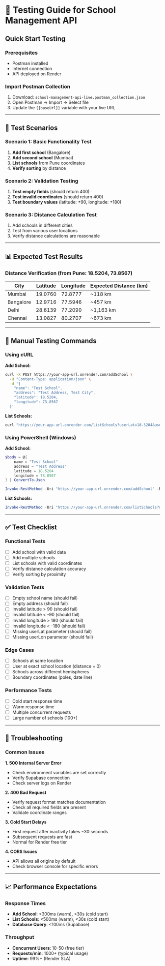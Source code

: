 # 🧪 Testing Guide for School Management API

## Quick Start Testing

### Prerequisites
- Postman installed
- Internet connection
- API deployed on Render

### Import Postman Collection
1. Download: `school-management-api-live.postman_collection.json`
2. Open Postman → Import → Select file
3. Update the `{{baseUrl}}` variable with your live URL

---

## 🎯 Test Scenarios

### Scenario 1: Basic Functionality Test
1. **Add first school** (Bangalore)
2. **Add second school** (Mumbai) 
3. **List schools** from Pune coordinates
4. **Verify sorting** by distance

### Scenario 2: Validation Testing
1. **Test empty fields** (should return 400)
2. **Test invalid coordinates** (should return 400)
3. **Test boundary values** (latitude: ±90, longitude: ±180)

### Scenario 3: Distance Calculation Test
1. Add schools in different cities
2. Test from various user locations
3. Verify distance calculations are reasonable

---

## 📊 Expected Test Results

### Distance Verification (from Pune: 18.5204, 73.8567)

| City | Latitude | Longitude | Expected Distance (km) |
|------|----------|-----------|----------------------|
| Mumbai | 19.0760 | 72.8777 | ~118 km |
| Bangalore | 12.9716 | 77.5946 | ~457 km |
| Delhi | 28.6139 | 77.2090 | ~1,163 km |
| Chennai | 13.0827 | 80.2707 | ~673 km |

---

## 🔧 Manual Testing Commands

### Using cURL

**Add School:**
```bash
curl -X POST https://your-app-url.onrender.com/addSchool \
  -H "Content-Type: application/json" \
  -d '{
    "name": "Test School",
    "address": "Test Address, Test City",
    "latitude": 18.5204,
    "longitude": 73.8567
  }'
```

**List Schools:**
```bash
curl "https://your-app-url.onrender.com/listSchools?userLat=18.5204&userLon=73.8567"
```

### Using PowerShell (Windows)

**Add School:**
```powershell
$body = @{
    name = "Test School"
    address = "Test Address"
    latitude = 18.5204
    longitude = 73.8567
} | ConvertTo-Json

Invoke-RestMethod -Uri "https://your-app-url.onrender.com/addSchool" -Method POST -Body $body -ContentType "application/json"
```

**List Schools:**
```powershell
Invoke-RestMethod -Uri "https://your-app-url.onrender.com/listSchools?userLat=18.5204&userLon=73.8567"
```

---

## ✅ Test Checklist

### Functional Tests
- [ ] Add school with valid data
- [ ] Add multiple schools
- [ ] List schools with valid coordinates
- [ ] Verify distance calculation accuracy
- [ ] Verify sorting by proximity

### Validation Tests
- [ ] Empty school name (should fail)
- [ ] Empty address (should fail)
- [ ] Invalid latitude > 90 (should fail)
- [ ] Invalid latitude < -90 (should fail)
- [ ] Invalid longitude > 180 (should fail)
- [ ] Invalid longitude < -180 (should fail)
- [ ] Missing userLat parameter (should fail)
- [ ] Missing userLon parameter (should fail)

### Edge Cases
- [ ] Schools at same location
- [ ] User at exact school location (distance = 0)
- [ ] Schools across different hemispheres
- [ ] Boundary coordinates (poles, date line)

### Performance Tests
- [ ] Cold start response time
- [ ] Warm response time
- [ ] Multiple concurrent requests
- [ ] Large number of schools (100+)

---

## 🐛 Troubleshooting

### Common Issues

**1. 500 Internal Server Error**
- Check environment variables are set correctly
- Verify Supabase connection
- Check server logs on Render

**2. 400 Bad Request**
- Verify request format matches documentation
- Check all required fields are present
- Validate coordinate ranges

**3. Cold Start Delays**
- First request after inactivity takes ~30 seconds
- Subsequent requests are fast
- Normal for Render free tier

**4. CORS Issues**
- API allows all origins by default
- Check browser console for specific errors

---

## 📈 Performance Expectations

### Response Times
- **Add School**: <300ms (warm), <30s (cold start)
- **List Schools**: <500ms (warm), <30s (cold start)
- **Database Query**: <100ms (Supabase)

### Throughput
- **Concurrent Users**: 10-50 (free tier)
- **Requests/min**: 1000+ (typical usage)
- **Uptime**: 99%+ (Render SLA)
